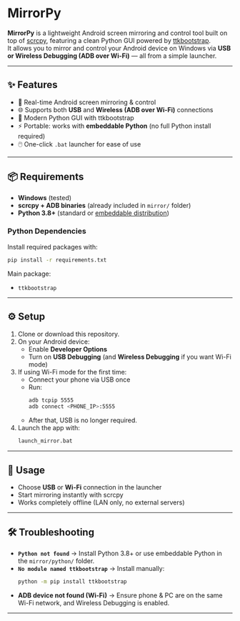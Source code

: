 # MirrorPy

**MirrorPy** is a lightweight Android screen mirroring and control tool built on top of [scrcpy](https://github.com/Genymobile/scrcpy), featuring a clean Python GUI powered by [ttkbootstrap](https://github.com/israel-dryer/ttkbootstrap).  
It allows you to mirror and control your Android device on Windows via **USB or Wireless Debugging (ADB over Wi-Fi)** — all from a simple launcher.

---

## ✨ Features
- 📱 Real-time Android screen mirroring & control  
- 🌐 Supports both **USB** and **Wireless (ADB over Wi-Fi)** connections  
- 🎨 Modern Python GUI with ttkbootstrap  
- ⚡ Portable: works with **embeddable Python** (no full Python install required)  
- 🖱️ One-click `.bat` launcher for ease of use  

---

## 📦 Requirements
- **Windows** (tested)  
- **scrcpy + ADB binaries** (already included in `mirror/` folder)  
- **Python 3.8+** (standard or [embeddable distribution](https://docs.python.org/3/using/windows.html#embedded-distribution))  

### Python Dependencies
Install required packages with:
```sh
pip install -r requirements.txt
```

Main package:
- `ttkbootstrap`

---

## ⚙️ Setup

1. Clone or download this repository.  
2. On your Android device:  
   - Enable **Developer Options**  
   - Turn on **USB Debugging** (and **Wireless Debugging** if you want Wi-Fi mode)  
3. If using Wi-Fi mode for the first time:  
   - Connect your phone via USB once  
   - Run:  
     ```sh
     adb tcpip 5555
     adb connect <PHONE_IP>:5555
     ```  
   - After that, USB is no longer required.  
4. Launch the app with:  
   ```sh
   launch_mirror.bat
   ```

---

## 🚀 Usage
- Choose **USB** or **Wi-Fi** connection in the launcher  
- Start mirroring instantly with scrcpy  
- Works completely offline (LAN only, no external servers)  

---

## 🛠 Troubleshooting
- **`Python not found`** → Install Python 3.8+ or use embeddable Python in the `mirror/python/` folder.  
- **`No module named ttkbootstrap`** → Install manually:  
  ```sh
  python -m pip install ttkbootstrap
  ```  
- **ADB device not found (Wi-Fi)** → Ensure phone & PC are on the same Wi-Fi network, and Wireless Debugging is enabled.  

---
